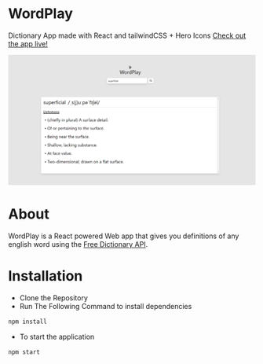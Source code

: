 # WordPlay
 Dictionary App made with React and tailwindCSS + Hero Icons
 [Check out the app live!](http://wordplayace.netlify.app)

 ![](img/show1.png)

# About
  WordPlay is a React powered Web app that gives you definitions of any english word using the [Free Dictionary API](https://dictionaryapi.dev/).


# Installation
  - Clone the Repository
  - Run The Following Command to install dependencies
   ```sh
   npm install
   ```
  - To start the application
   ```sh
   npm start
   ```
